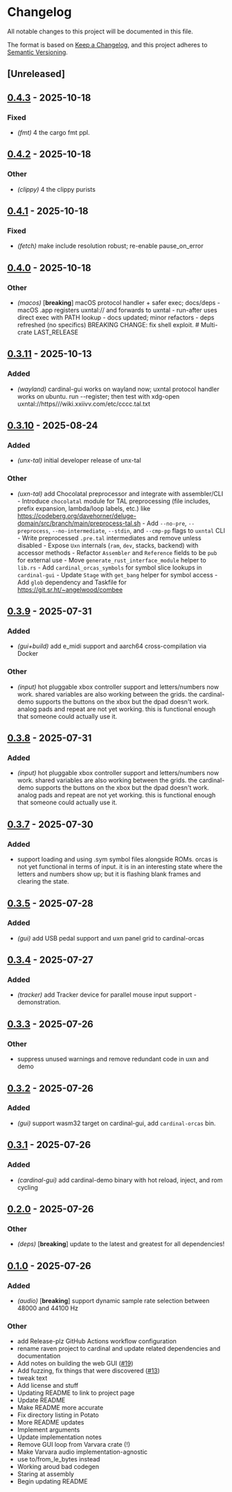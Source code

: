 # Changelog

All notable changes to this project will be documented in this file.

The format is based on [Keep a Changelog](https://keepachangelog.com/en/1.0.0/),
and this project adheres to [Semantic Versioning](https://semver.org/spec/v2.0.0.html).

## [Unreleased]

## [0.4.3](https://github.com/davehorner/cardinal/compare/cardinal-gui-v0.4.2...cardinal-gui-v0.4.3) - 2025-10-18

### Fixed

- *(fmt)* 4 the cargo fmt ppl.

## [0.4.2](https://github.com/davehorner/cardinal/compare/cardinal-gui-v0.4.1...cardinal-gui-v0.4.2) - 2025-10-18

### Other

- *(clippy)* 4 the clippy purists

## [0.4.1](https://github.com/davehorner/cardinal/compare/cardinal-gui-v0.4.0...cardinal-gui-v0.4.1) - 2025-10-18

### Fixed

- *(fetch)* make include resolution robust; re-enable pause_on_error

## [0.4.0](https://github.com/davehorner/cardinal/compare/cardinal-gui-v0.3.11...cardinal-gui-v0.4.0) - 2025-10-18

### Other

- *(macos)* [**breaking**] macOS protocol handler + safer exec; docs/deps  - macOS .app registers uxntal:// and forwards to uxntal - run-after uses direct exec with PATH lookup - docs updated; minor refactors - deps refreshed (no specifics)  BREAKING CHANGE: fix shell exploit.  # Multi-crate LAST_RELEASE

## [0.3.11](https://github.com/davehorner/cardinal/compare/cardinal-gui-v0.3.10...cardinal-gui-v0.3.11) - 2025-10-13

### Added

- *(wayland)* cardinal-gui works on wayland now; uxntal protocol handler works on ubuntu. run --register; then test with xdg-open uxntal://https///wiki.xxiivv.com/etc/cccc.tal.txt

## [0.3.10](https://github.com/davehorner/cardinal/compare/cardinal-gui-v0.3.9...cardinal-gui-v0.3.10) - 2025-08-24

### Added

- *(unx-tal)* initial developer release of unx-tal

### Other

- *(uxn-tal)* add Chocolatal preprocessor and integrate with assembler/CLI  - Introduce `chocolatal` module for TAL preprocessing (file includes, prefix expansion, lambda/loop labels, etc.) like https://codeberg.org/davehorner/deluge-domain/src/branch/main/preprocess-tal.sh - Add `--no-pre`, `--preprocess`, `--no-intermediate`, `--stdin`, and `--cmp-pp` flags to `uxntal` CLI - Write preprocessed `.pre.tal` intermediates and remove unless disabled - Expose `Uxn` internals (`ram`, `dev`, stacks, backend) with accessor methods - Refactor `Assembler` and `Reference` fields to be `pub` for external use - Move `generate_rust_interface_module` helper to `lib.rs` - Add `cardinal_orcas_symbols` for symbol slice lookups in `cardinal-gui` - Update `Stage` with `get_bang` helper for symbol access - Add `glob` dependency and Taskfile for https://git.sr.ht/~angelwood/combee

## [0.3.9](https://github.com/davehorner/cardinal/compare/cardinal-gui-v0.3.8...cardinal-gui-v0.3.9) - 2025-07-31

### Added

- *(gui+build)* add e_midi support and aarch64 cross-compilation via Docker

### Other

- *(input)* hot pluggable xbox controller support and letters/numbers now work.  shared variables are also working between the grids.  the cardinal-demo supports the buttons on the xbox but the dpad doesn't work.  analog pads and repeat are not yet working.  this is functional enough that someone could actually use it.

## [0.3.8](https://github.com/davehorner/cardinal/compare/cardinal-gui-v0.3.7...cardinal-gui-v0.3.8) - 2025-07-31

### Added

- *(input)* hot pluggable xbox controller support and letters/numbers now work.  shared variables are also working between the grids.  the cardinal-demo supports the buttons on the xbox but the dpad doesn't work.  analog pads and repeat are not yet working.  this is functional enough that someone could actually use it.

## [0.3.7](https://github.com/davehorner/cardinal/compare/cardinal-gui-v0.3.6...cardinal-gui-v0.3.7) - 2025-07-30

### Added

- support loading and using .sym symbol files alongside ROMs.  orcas is not yet functional in terms of input.  it is in an interesting state where the letters and numbers show up;  but it is flashing blank frames and clearing the state.

## [0.3.5](https://github.com/davehorner/cardinal/compare/cardinal-gui-v0.3.4...cardinal-gui-v0.3.5) - 2025-07-28

### Added

- *(gui)* add USB pedal support and uxn panel grid to cardinal-orcas

## [0.3.4](https://github.com/davehorner/cardinal/compare/cardinal-gui-v0.3.3...cardinal-gui-v0.3.4) - 2025-07-27

### Added

- *(tracker)* add Tracker device for parallel mouse input support - demonstration.

## [0.3.3](https://github.com/davehorner/cardinal/compare/cardinal-gui-v0.3.2...cardinal-gui-v0.3.3) - 2025-07-26

### Other

- suppress unused warnings and remove redundant code in uxn and demo

## [0.3.2](https://github.com/davehorner/cardinal/compare/cardinal-gui-v0.3.1...cardinal-gui-v0.3.2) - 2025-07-26

### Added

- *(gui)* support wasm32 target on cardinal-gui, add `cardinal-orcas` bin.

## [0.3.1](https://github.com/davehorner/cardinal/compare/cardinal-gui-v0.3.0...cardinal-gui-v0.3.1) - 2025-07-26

### Added

- *(cardinal-gui)* add cardinal-demo binary with hot reload, inject, and rom cycling

## [0.2.0](https://github.com/davehorner/cardinal/compare/cardinal-gui-v0.1.0...cardinal-gui-v0.2.0) - 2025-07-26

### Other

- *(deps)* [**breaking**] update to the latest and greatest for all dependencies!

## [0.1.0](https://github.com/davehorner/cardinal/releases/tag/cardinal-gui-v0.1.0) - 2025-07-26

### Added

- *(audio)* [**breaking**] support dynamic sample rate selection between 48000 and 44100 Hz

### Other

- add Release-plz GitHub Actions workflow configuration
- rename raven project to cardinal and update related dependencies and documentation
- Add notes on building the web GUI ([#19](https://github.com/davehorner/cardinal/pull/19))
- Add fuzzing, fix things that were discovered ([#13](https://github.com/davehorner/cardinal/pull/13))
- tweak text
- Add license and stuff
- Updating README to link to project page
- Update README
- Make README more accurate
- Fix directory listing in Potato
- More README updates
- Implement arguments
- Update implementation notes
- Remove GUI loop from Varvara crate (!)
- Make Varvara audio implementation-agnostic
- use to/from_le_bytes instead
- Working aroud bad codegen
- Staring at assembly
- Begin updating README
